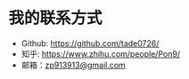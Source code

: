 # 我的联系方式

- Github: https://github.com/tade0726/
- 知乎: https://www.zhihu.com/people/Pon9/
- 邮箱：zp913913@gmail.com
